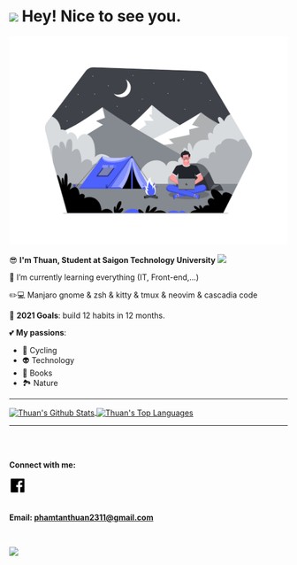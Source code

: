 <h1><img src="https://emojis.slackmojis.com/emojis/images/1531849430/4246/blob-sunglasses.gif?1531849430" width="30"/> Hey! Nice to see you.</h1>

![](./img/Work_from_anywhere.png)

😎 **I'm Thuan, Student at Saigon Technology University** <img src="https://camo.githubusercontent.com/7d5c1327f28f30dd3b242d60c92fa399051bd5765af36f7c8df5138ac67d8f7b/68747470733a2f2f6d656469612e67697068792e636f6d2f6d656469612f6659536e486c75667365636f38466839335a2f67697068792e676966" width="25"/>

🌱 I’m currently learning everything (IT, Front-end,...)

✏️💻 Manjaro gnome & zsh & kitty & tmux & neovim & cascadia code

🥅 **2021 Goals**: build 12 habits in 12 months.

💕 **My passions**:

- 🚴 Cycling
- 👽 Technology
- 📔 Books
- 🏞️ Nature

---

<a href="https://github.com/anuraghazra/github-readme-stats">
  <img align="center" alt="Thuan's Github Stats" src="https://github-readme-stats.vercel.app/api?username=thuanpham2311&show_icons=true&hide_border=true"/>
</a>

<a href="https://github.com/anuraghazra/github-readme-stats">
  <img align="center" alt="Thuan's Top Languages" src="https://github-readme-stats.vercel.app/api/top-langs/?username=thuanpham2311&layout=compact&hide_border=true"/>
</a>

---

<br />
<br />

**Connect with me:**

<a href="https://www.facebook.com/thuanpham2311/">
  <img src="./img/facebook.png" alt="Thuan Pham's facebook profile" height="30" width="30">
</a>

<br />
<br />

**Email: phamtanthuan2311@gmail.com**

<br />

![](https://komarev.com/ghpvc/?username=thuanpham2311&label=PROFILE+VIEWS)

